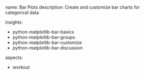 name: Bar Plots
description: Create and customize bar charts for categorical data

insights:
  - python-matplotlib-bar-basics
  - python-matplotlib-bar-groups
  - python-matplotlib-bar-customize
  - python-matplotlib-bar-discussion

aspects:
  - workout 